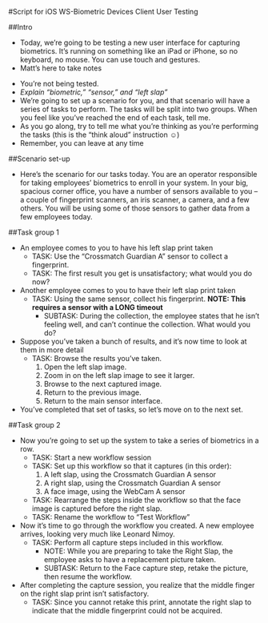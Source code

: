 #Script for iOS WS-Biometric Devices Client User Testing

##Intro
* Today, we’re going to be testing a new user interface for capturing biometrics.  It’s running on something like an iPad or iPhone, so no keyboard, no mouse.  You can use touch and gestures.
* Matt’s here to take notes 
<!--Here's a note-->  
* You’re not being tested.
* _Explain “biometric,” “sensor,” and “left slap”_
* We’re going to set up a scenario for you, and that scenario will have a series of tasks to perform.  The tasks will be split into two groups.  When you feel like you’ve reached the end of each task, tell me.
* As you go along, try to tell me what you’re thinking as you’re performing the tasks (this is the “think aloud” instruction ☺)
* Remember, you can leave at any time

##Scenario set-up
* Here’s the scenario for our tasks today.  You are an operator responsible for taking employees’ biometrics to enroll in your system.  In your big, spacious corner office, you have a number of sensors available to you – a couple of fingerprint scanners, an iris scanner, a camera, and a few others.  You will be using some of those sensors to gather data from a few employees today.

##Task group 1
* An employee comes to you to have his left slap print taken
    * TASK: Use the “Crossmatch Guardian A” sensor to collect a fingerprint.
    * TASK: The first result you get is unsatisfactory; what would you do now?
* Another employee comes to you to have their left slap print taken
    * TASK: Using the same sensor, collect his fingerprint. **NOTE: This requires a sensor with a LONG timeout**
        * SUBTASK: During the collection, the employee states that he isn’t feeling well, and can’t continue the collection.  What would you do?
* Suppose you’ve taken a bunch of results, and it’s now time to look at them in more detail
    * TASK: Browse the results you’ve taken.
        1. Open the left slap image.
        2. Zoom in on the left slap image to see it larger.
        3. Browse to the next captured image.
        4. Return to the previous image.
        5. Return to the main sensor interface.
* You’ve completed that set of tasks, so let’s move on to the next set.

##Task group 2
* Now you’re going to set up the system to take a series of biometrics in a row.
    * TASK: Start a new workflow session
    * TASK: Set up this workflow so that it captures (in this order):
        1. A left slap, using the Crossmatch Guardian A sensor
        2. A right slap, using the Crossmatch Guardian A sensor
        3. A face image, using the WebCam A sensor
    * TASK: Rearrange the steps inside the workflow so that the face image is captured before the right slap.
    * TASK: Rename the workflow to “Test Workflow”
* Now it’s time to go through the workflow you created.  A new employee arrives, looking very much like Leonard Nimoy.
    * TASK: Perform all capture steps included in this workflow.
        * NOTE: While you are preparing to take the Right Slap, the employee asks to have a replacement picture taken.
        * SUBTASK: Return to the Face capture step, retake the picture, then resume the workflow.
* After completing the capture session, you realize that the middle finger on the right slap print isn’t satisfactory.  
    * TASK: Since you cannot retake this print, annotate the right slap to indicate that the middle fingerprint could not be acquired.